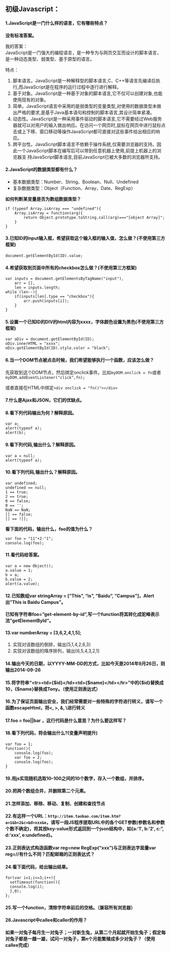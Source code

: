 ## 初级Javascript：

#### 1.JavaScript是一门什么样的语言，它有哪些特点？

**没有标准答案。**   

我的答案：   
JavaScript是一门强大的编程语言，是一种专为与网页交互而设计的脚本语言，是一种动态类型、弱类型、基于原型的语言。   

特点：   

1. 脚本语言。JavaScript是一种解释型的脚本语言,C、C++等语言先编译后执行,而JavaScript是在程序的运行过程中逐行进行解释。   
1. 基于对象。JavaScript是一种基于对象的脚本语言,它不仅可以创建对象,也能使用现有的对象。   
1. 简单。JavaScript语言中采用的是弱类型的变量类型,对使用的数据类型未做出严格的要求,是基于Java基本语句和控制的脚本语言,其设计简单紧凑。   
1. 动态性。JavaScript是一种采用事件驱动的脚本语言,它不需要经过Web服务器就可以对用户的输入做出响应。在访问一个网页时,鼠标在网页中进行鼠标点击或上下移、窗口移动等操作JavaScript都可直接对这些事件给出相应的响应。   
1. 跨平台性。JavaScript脚本语言不依赖于操作系统,仅需要浏览器的支持。因此一个JavaScript脚本在编写后可以带到任意机器上使用,前提上机器上的浏览器支 持JavaScript脚本语言,目前JavaScript已被大多数的浏览器所支持。

#### 2.JavaScript的数据类型都有什么？

- 基本数据类型：Number、String、Boolean、Null、Undefined   
- 复杂数据类型：Object（Function、Array、Date、RegExp）


**如何判断某变量是否为数组数据类型？**

    if (typeof Array.isArray === "undefined"){
    	Array.isArray = function(arg){
    		return Object.prototype.toString.call(arg)==="[object Array]";
    	}
    }


#### 3.已知ID的Input输入框，希望获取这个输入框的输入值，怎么做？(不使用第三方框架)

    document.getElementById(ID).value;

#### 4.希望获取到页面中所有的checkbox怎么做？(不使用第三方框架)

    var inputs = document.getElementsByTagName("input"),
    	arr = [],
		len = inputs.length;
    while (len--){
    	if(inputs[len].type == "checkbox"){
    		arr.push(inputs[i]);
    	}
    }

#### 5.设置一个已知ID的DIV的html内容为xxxx，字体颜色设置为黑色(不使用第三方框架)
	var oDiv = document.getElementById(ID);
    oDiv.innerHTML = "xxxx";
    oDiv.getElementById(ID).style.color = "black";

#### 6.当一个DOM节点被点击时候，我们希望能够执行一个函数，应该怎么做？

先获取到这个DOM节点，然后绑定onclick事件。比如`myDOM.onclick = fn`或者`myDOM.addEventListener("click",fn);`   

或者直接在HTML中绑定`<div onclick = "fn()"></div>`

#### 7.什么是Ajax和JSON，它们的优缺点。


#### 8.看下列代码输出为何？解释原因。

    var a;
    alert(typeof a);
    alert(b);

####  9.看下列代码,输出什么？解释原因。

    var a = null;
    alert(typeof a);

#### 10.看下列代码,输出什么？解释原因。

    var undefined;
    undefined == null;
    1 == true;
    2 == true;
    0 == false;
    0 == '';
    NaN == NaN;
    [] == false;
    [] == ![];

**看下面的代码，输出什么，foo的值为什么？**

    var foo = "11"+2-"1";
    console.log(foo);

####  11.看代码给答案。

    var a = new Object();
    a.value = 1;
    b = a;
    b.value = 2;
    alert(a.value);

#### 12.已知数组var stringArray = [“This”, “is”, “Baidu”, “Campus”]，Alert出”This is Baidu Campus”。

**已知有字符串foo=”get-element-by-id”,写一个function将其转化成驼峰表示法”getElementById”。**

#### 13.var numberArray = [3,6,2,4,1,5];

1. 实现对该数组的倒排，输出[5,1,4,2,6,3]   
1. 实现对该数组的降序排列，输出[6,5,4,3,2,1]

#### 14.输出今天的日期，以YYYY-MM-DD的方式，比如今天是2014年9月26日，则输出2014-09-26

#### 15.将字符串“&lt;tr&gt;&lt;td&gt;{$id}&lt;/td&gt;&lt;td&gt;{$name}&lt;/td&gt;&lt;/tr&gt;”中的{$id}替换成10，{$name}替换成Tony。（使用正则表达式）

#### 16.为了保证页面输出安全，我们经常需要对一些特殊的字符进行转义，请写一个函数escapeHtml，将<, >, &, \进行转义

#### 17.foo = foo||bar ，这行代码是什么意思？为什么要这样写？

#### 18.看下列代码，将会输出什么?(变量声明提升)

    var foo = 1;
    function(){
    	console.log(foo);
    	var foo = 2;
    	console.log(foo);
    }

#### 19.用js实现随机选取10–100之间的10个数字，存入一个数组，并排序。

#### 20.把两个数组合并，并删除第二个元素。

#### 21.怎样添加、移除、移动、复制、创建和查找节点

#### 22.有这样一个URL：`http://item.taobao.com/item.htm?a=1&b=2&c=&d=xxx&e`，请写一段JS程序提取URL中的各个GET参数(参数名和参数个数不确定)，将其按key-value形式返回到一个json结构中，如{a:’1′, b:’2′, c:”, d:’xxx’, e:undefined}。

#### 23.正则表达式构造函数var reg=new RegExp(“xxx”)与正则表达字面量var reg=//有什么不同？匹配邮箱的正则表达式？

#### 24.看下面代码，给出输出结果。

    for(var i=1;i<=3;i++){
      setTimeout(function(){
      console.log(i);
      },0);  
    };

#### 25.写一个function，清除字符串前后的空格。（兼容所有浏览器）

#### 26.Javascript中callee和caller的作用？

**如果一对兔子每月生一对兔子；一对新生兔，从第二个月起就开始生兔子；假定每对兔子都是一雌一雄，试问一对兔子，第n个月能繁殖成多少对兔子？（使用callee完成）**
